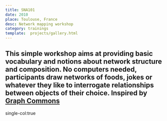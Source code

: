 ```yaml
---
title: SNA101
date: 2010
place: Toulouse, France
desc: Network mapping workshop 
category: trainings
template:  projects/gallery.html
---
```


This simple workshop aims at providing basic vocabulary and notions about network structure and composition. No computers needed, participants draw networks of foods, jokes or whatever they like to interrogate relationships between objects of their choice. Inspired by [Graph Commons](http://graphcommons.org/)
-
single-col:true
